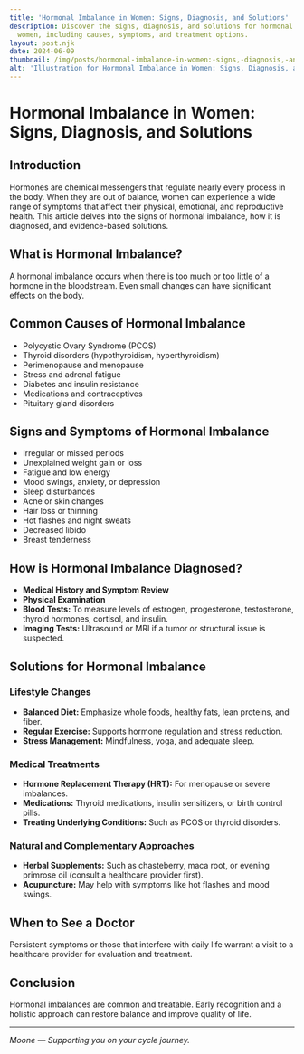 ```yaml
---
title: 'Hormonal Imbalance in Women: Signs, Diagnosis, and Solutions'
description: Discover the signs, diagnosis, and solutions for hormonal imbalance in
  women, including causes, symptoms, and treatment options.
layout: post.njk
date: 2024-06-09
thumbnail: /img/posts/hormonal-imbalance-in-women:-signs,-diagnosis,-and-solutions.webp
alt: 'Illustration for Hormonal Imbalance in Women: Signs, Diagnosis, and Solutions'
---
```


# Hormonal Imbalance in Women: Signs, Diagnosis, and Solutions

## Introduction

Hormones are chemical messengers that regulate nearly every process in the body. When they are out of balance, women can experience a wide range of symptoms that affect their physical, emotional, and reproductive health. This article delves into the signs of hormonal imbalance, how it is diagnosed, and evidence-based solutions.

## What is Hormonal Imbalance?

A hormonal imbalance occurs when there is too much or too little of a hormone in the bloodstream. Even small changes can have significant effects on the body.

## Common Causes of Hormonal Imbalance

- Polycystic Ovary Syndrome (PCOS)
- Thyroid disorders (hypothyroidism, hyperthyroidism)
- Perimenopause and menopause
- Stress and adrenal fatigue
- Diabetes and insulin resistance
- Medications and contraceptives
- Pituitary gland disorders

## Signs and Symptoms of Hormonal Imbalance

- Irregular or missed periods
- Unexplained weight gain or loss
- Fatigue and low energy
- Mood swings, anxiety, or depression
- Sleep disturbances
- Acne or skin changes
- Hair loss or thinning
- Hot flashes and night sweats
- Decreased libido
- Breast tenderness

## How is Hormonal Imbalance Diagnosed?

- **Medical History and Symptom Review**
- **Physical Examination**
- **Blood Tests:** To measure levels of estrogen, progesterone, testosterone, thyroid hormones, cortisol, and insulin.
- **Imaging Tests:** Ultrasound or MRI if a tumor or structural issue is suspected.

## Solutions for Hormonal Imbalance

### Lifestyle Changes

- **Balanced Diet:** Emphasize whole foods, healthy fats, lean proteins, and fiber.
- **Regular Exercise:** Supports hormone regulation and stress reduction.
- **Stress Management:** Mindfulness, yoga, and adequate sleep.

### Medical Treatments

- **Hormone Replacement Therapy (HRT):** For menopause or severe imbalances.
- **Medications:** Thyroid medications, insulin sensitizers, or birth control pills.
- **Treating Underlying Conditions:** Such as PCOS or thyroid disorders.

### Natural and Complementary Approaches

- **Herbal Supplements:** Such as chasteberry, maca root, or evening primrose oil (consult a healthcare provider first).
- **Acupuncture:** May help with symptoms like hot flashes and mood swings.

## When to See a Doctor

Persistent symptoms or those that interfere with daily life warrant a visit to a healthcare provider for evaluation and treatment.

## Conclusion

Hormonal imbalances are common and treatable. Early recognition and a holistic approach can restore balance and improve quality of life.

---

*Moone — Supporting you on your cycle journey.* 